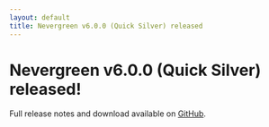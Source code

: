 ```yaml
---
layout: default
title: Nevergreen v6.0.0 (Quick Silver) released
---
```


# Nevergreen v6.0.0 (Quick Silver) released!

Full release notes and download available on [GitHub](https://github.com/build-canaries/nevergreen/releases/tag/v6.0.0).
